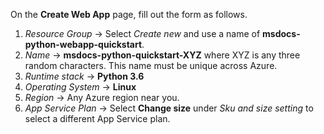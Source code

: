 On the **Create Web App** page, fill out the form as follows.

1. *Resource Group* &rarr; Select *Create new* and use a name of **msdocs-python-webapp-quickstart**.
1. *Name* &rarr; **msdocs-python-quickstart-XYZ** where XYZ is any three random characters. This name must be unique across Azure.
1. *Runtime stack* &rarr; **Python 3.6**
1. *Operating System* &rarr; **Linux**
1. *Region* &rarr; Any Azure region near you.
1. *App Service Plan* &rarr; Select **Change size** under *Sku and size setting* to select a different App Service plan.